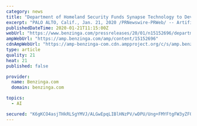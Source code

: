 ```yaml
---
category: news
title: "Department of Homeland Security Funds Synapse Technology to Develop Artificial Intelligence Technology"
excerpt: "PALO ALTO, Calif., Jan. 21, 2020 /PRNewswire-PRWeb/ -- Artificial intelligence security and defense company Synapse Technology Corporation today announced that the Department of Homeland Security (DHS) Science and Technology Directorate (S&T) awarded the company a contract to develop artificial intelligence algorithms for computed tomography (CT) machines at airports across the United States."
publishedDateTime: 2020-01-21T11:15:00Z
webUrl: "https://www.benzinga.com/pressreleases/20/01/n15152696/department-of-homeland-security-funds-synapse-technology-to-develop-artificial-intelligence-techno"
ampWebUrl: "https://amp.benzinga.com/amp/content/15152696"
cdnAmpWebUrl: "https://amp-benzinga-com.cdn.ampproject.org/c/s/amp.benzinga.com/amp/content/15152696"
type: article
quality: 21
heat: 21
published: false

provider:
  name: Benzinga.com
  domain: benzinga.com

topics:
  - AI

secured: "K6gKCO4asjTHkRLSgYMVJ/ALGwEpqLIBlHNzPV/wDPU/Ung+FMYFtgFW3yZFOtDbskyzGhNAXTWLxqvLJ4XINHN+VkP/sS8i2uDUbWZzc1RuV439GvL5AYfG0yxNKiJWaVk1AWjs8K4F06lcUSzQNnUbT0SzgtyDvknbCOShiQuHBeEXXnUYZSD6x9FNdskkvx92ryDgJxkoaDA1mugcGyTPFlGVwVBEXDGecHV3G5GIhDU6q3EhtzxOHWVCzlLiEkBG/kSnDYhD1CivwoHoDQU2mXeVv4aizGLvkgYz/5o=;NI8UqQVWzwBigfKMIH0bXg=="
---
```


